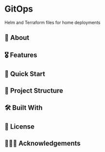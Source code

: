 # GitOps

Helm and Terraform files for home deployments

## 🔎 About

## 🎖️ Features

## 🚀 Quick Start

## 📁 Project Structure

## 🛠️ Built With

## 📄 License

## 🙇🏻‍♂️ Acknowledgements
